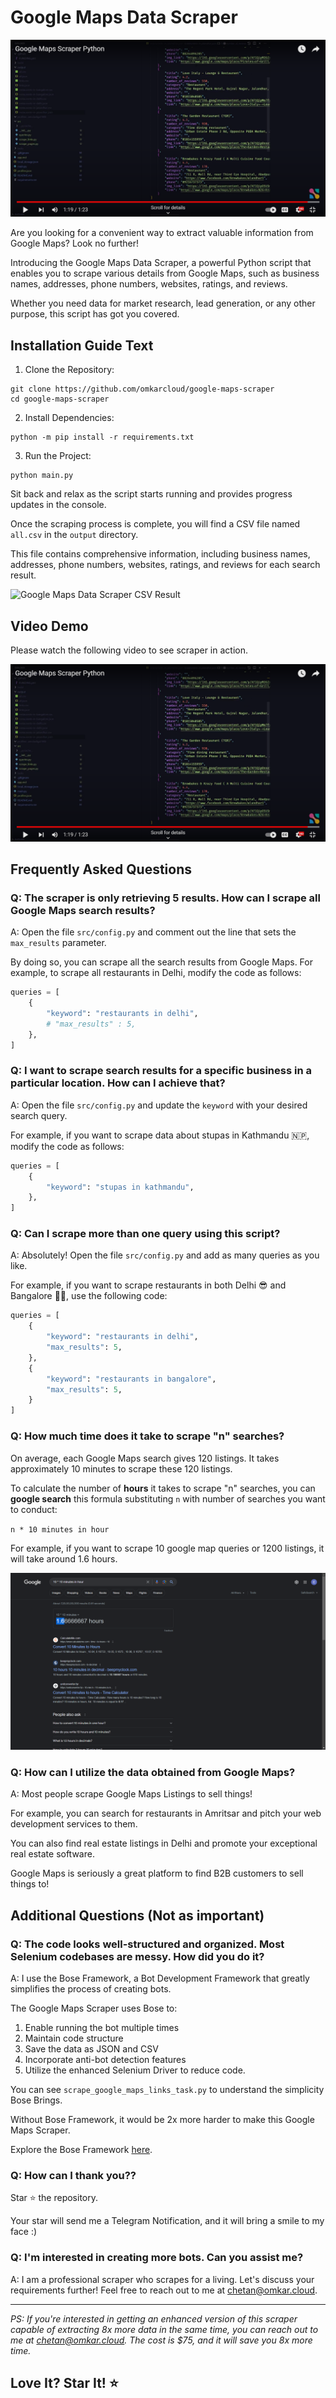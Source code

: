 # Google Maps Data Scraper

[![Google Maps Video Tutorial](./screenshots/video.png)](https://www.youtube.com/watch?v=zOlvYakogSU)

Are you looking for a convenient way to extract valuable information from Google Maps? Look no further! 

Introducing the Google Maps Data Scraper, a powerful Python script that enables you to scrape various details from Google Maps, such as business names, addresses, phone numbers, websites, ratings, and reviews. 

Whether you need data for market research, lead generation, or any other purpose, this script has got you covered. 

## Installation Guide Text

1. Clone the Repository:
```shell
git clone https://github.com/omkarcloud/google-maps-scraper
cd google-maps-scraper
```
2. Install Dependencies:
```shell
python -m pip install -r requirements.txt
```
3. Run the Project:
```shell
python main.py
```

Sit back and relax as the script starts running and provides progress updates in the console. 

Once the scraping process is complete, you will find a CSV file named `all.csv` in the `output` directory. 

This file contains comprehensive information, including business names, addresses, phone numbers, websites, ratings, and reviews for each search result.

![Google Maps Data Scraper CSV Result](https://www.omkar.cloud/bose/assets/images/gmap_result-1cb8f15de2fdf7c01f246d81f97aef7c.png)


## Video Demo 

Please watch the following video to see scraper in action.

[![Google Maps Video Tutorial](./screenshots/video.png)](https://www.youtube.com/watch?v=zOlvYakogSU)

## Frequently Asked Questions

### Q: The scraper is only retrieving 5 results. How can I scrape all Google Maps search results?
A: Open the file `src/config.py` and comment out the line that sets the `max_results` parameter. 

By doing so, you can scrape all the search results from Google Maps. For example, to scrape all restaurants in Delhi, modify the code as follows:
```python
queries = [
    {
        "keyword": "restaurants in delhi",
        # "max_results" : 5,
    },
]
```

### Q: I want to scrape search results for a specific business in a particular location. How can I achieve that?
A: Open the file `src/config.py` and update the `keyword` with your desired search query. 

For example, if you want to scrape data about stupas in Kathmandu 🇳🇵, modify the code as follows:
```python
queries = [
    {
        "keyword": "stupas in kathmandu",
    },
]
```

### Q: Can I scrape more than one query using this script?
A: Absolutely! Open the file `src/config.py` and add as many queries as you like. 

For example, if you want to scrape restaurants in both Delhi 😎 and Bangalore 👨‍💻, use the following code:
```python
queries = [
    {
        "keyword": "restaurants in delhi",
        "max_results": 5,
    },
    {
        "keyword": "restaurants in bangalore",
        "max_results": 5,
    }
]
```
### Q: How much time does it take to scrape "n" searches?

On average, each Google Maps search gives 120 listings. It takes approximately 10 minutes to scrape these 120 listings.

To calculate the number of **hours** it takes to scrape "n" searches, you can **google search** this formula substituting `n` with number of searches you want to conduct:

`n * 10 minutes in hour`

For example, if you want to scrape 10 google map queries or 1200 listings, it will take around 1.6 hours.

![](./screenshots/search-time.png)

### Q: How can I utilize the data obtained from Google Maps?
A: Most people scrape Google Maps Listings to sell things!

For example, you can search for restaurants in Amritsar and pitch your web development services to them.

You can also find real estate listings in Delhi and promote your exceptional real estate software.

Google Maps is seriously a great platform to find B2B customers to sell things to!


## Additional Questions (Not as important)

### Q: The code looks well-structured and organized. Most Selenium codebases are messy. How did you do it?

A: I use the Bose Framework, a Bot Development Framework that greatly simplifies the process of creating bots.

The Google Maps Scraper uses Bose to:

1. Enable running the bot multiple times
2. Maintain code structure
3. Save the data as JSON and CSV
4. Incorporate anti-bot detection features
5. Utilize the enhanced Selenium Driver to reduce code.

You can see `scrape_google_maps_links_task.py` to understand the simplicity Bose Brings.

Without Bose Framework, it would be 2x more harder to make this Google Maps Scraper.

Explore the Bose Framework [here](https://www.omkar.cloud/bose/).

<!-- 
### Q: How can I express my gratitude?
A: If this bot has saved you valuable development time and you are financially able, consider [sponsoring me](https://github.com/sponsors/omkarcloud). Your support is greatly appreciated.
-->

### Q: How can I thank you??

Star ⭐ the repository.

Your star will send me a Telegram Notification, and it will bring a smile to my face :)

### Q: I'm interested in creating more bots. Can you assist me?
A: I am a professional scraper who scrapes for a living. Let's discuss your requirements further! Feel free to reach out to me at chetan@omkar.cloud.

---

*PS: If you're interested in getting an enhanced version of this scraper capable of extracting 8x more data in the same time, you can reach out to me at chetan@omkar.cloud. The cost is $75, and it will save you 8x more time.*

## Love It? Star It! ⭐